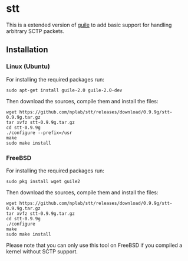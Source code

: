 # stt
This is a extended version of [guile](https://www.gnu.org/software/guile/) to add basic support for
handling arbitrary SCTP packets.

## Installation
### Linux (Ubuntu)
For installing the required packages run:
```
sudo apt-get install guile-2.0 guile-2.0-dev
```
Then download the sources, compile them and install the files:
```
wget https://github.com/nplab/stt/releases/download/0.9.9g/stt-0.9.9g.tar.gz
tar xvfz stt-0.9.9g.tar.gz
cd stt-0.9.9g
./configure --prefix=/usr
make
sudo make install
```
### FreeBSD
For installing the required packages run:
```
sudo pkg install wget guile2
```
Then download the sources, compile them and install the files:
```
wget https://github.com/nplab/stt/releases/download/0.9.9g/stt-0.9.9g.tar.gz
tar xvfz stt-0.9.9g.tar.gz
cd stt-0.9.9g
./configure
make
sudo make install
```
Please note that you can only use this tool on FreeBSD if you compiled a kernel without SCTP support.
